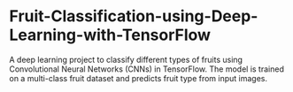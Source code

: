 # Fruit-Classification-using-Deep-Learning-with-TensorFlow
A deep learning project to classify different types of fruits using Convolutional Neural Networks (CNNs) in TensorFlow. The model is trained on a multi-class fruit dataset and predicts fruit type from input images.
